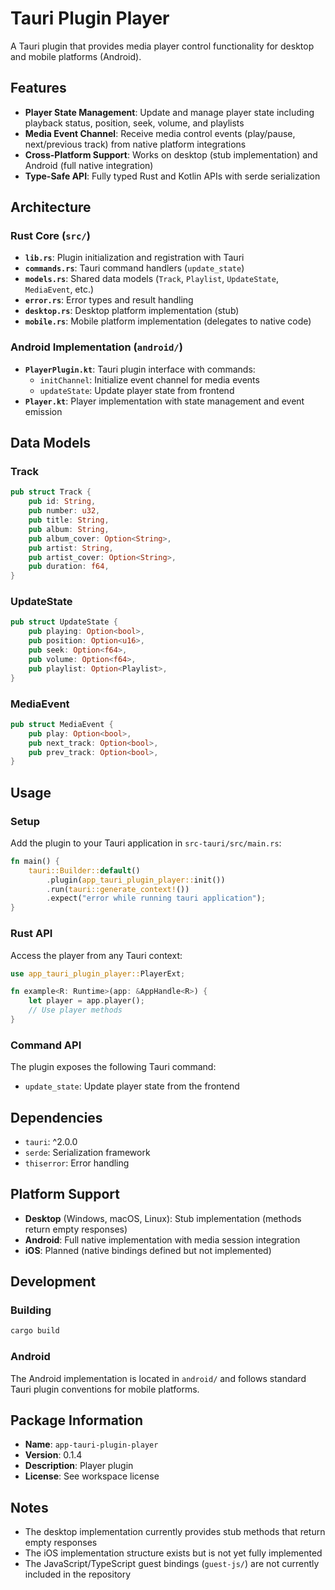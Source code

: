 # Tauri Plugin Player

A Tauri plugin that provides media player control functionality for desktop and mobile platforms (Android).

## Features

- **Player State Management**: Update and manage player state including playback status, position, seek, volume, and playlists
- **Media Event Channel**: Receive media control events (play/pause, next/previous track) from native platform integrations
- **Cross-Platform Support**: Works on desktop (stub implementation) and Android (full native integration)
- **Type-Safe API**: Fully typed Rust and Kotlin APIs with serde serialization

## Architecture

### Rust Core (`src/`)

- **`lib.rs`**: Plugin initialization and registration with Tauri
- **`commands.rs`**: Tauri command handlers (`update_state`)
- **`models.rs`**: Shared data models (`Track`, `Playlist`, `UpdateState`, `MediaEvent`, etc.)
- **`error.rs`**: Error types and result handling
- **`desktop.rs`**: Desktop platform implementation (stub)
- **`mobile.rs`**: Mobile platform implementation (delegates to native code)

### Android Implementation (`android/`)

- **`PlayerPlugin.kt`**: Tauri plugin interface with commands:
  - `initChannel`: Initialize event channel for media events
  - `updateState`: Update player state from frontend
- **`Player.kt`**: Player implementation with state management and event emission

## Data Models

### Track
```rust
pub struct Track {
    pub id: String,
    pub number: u32,
    pub title: String,
    pub album: String,
    pub album_cover: Option<String>,
    pub artist: String,
    pub artist_cover: Option<String>,
    pub duration: f64,
}
```

### UpdateState
```rust
pub struct UpdateState {
    pub playing: Option<bool>,
    pub position: Option<u16>,
    pub seek: Option<f64>,
    pub volume: Option<f64>,
    pub playlist: Option<Playlist>,
}
```

### MediaEvent
```rust
pub struct MediaEvent {
    pub play: Option<bool>,
    pub next_track: Option<bool>,
    pub prev_track: Option<bool>,
}
```

## Usage

### Setup

Add the plugin to your Tauri application in `src-tauri/src/main.rs`:

```rust
fn main() {
    tauri::Builder::default()
        .plugin(app_tauri_plugin_player::init())
        .run(tauri::generate_context!())
        .expect("error while running tauri application");
}
```

### Rust API

Access the player from any Tauri context:

```rust
use app_tauri_plugin_player::PlayerExt;

fn example<R: Runtime>(app: &AppHandle<R>) {
    let player = app.player();
    // Use player methods
}
```

### Command API

The plugin exposes the following Tauri command:

- `update_state`: Update player state from the frontend

## Dependencies

- `tauri`: ^2.0.0
- `serde`: Serialization framework
- `thiserror`: Error handling

## Platform Support

- **Desktop** (Windows, macOS, Linux): Stub implementation (methods return empty responses)
- **Android**: Full native implementation with media session integration
- **iOS**: Planned (native bindings defined but not implemented)

## Development

### Building

```bash
cargo build
```

### Android

The Android implementation is located in `android/` and follows standard Tauri plugin conventions for mobile platforms.

## Package Information

- **Name**: `app-tauri-plugin-player`
- **Version**: 0.1.4
- **Description**: Player plugin
- **License**: See workspace license

## Notes

- The desktop implementation currently provides stub methods that return empty responses
- The iOS implementation structure exists but is not yet fully implemented
- The JavaScript/TypeScript guest bindings (`guest-js/`) are not currently included in the repository
